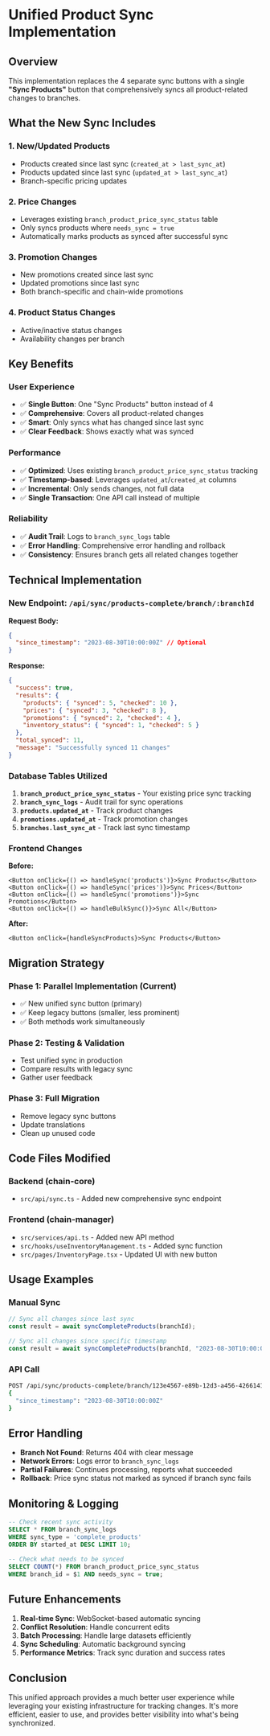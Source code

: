 # Unified Product Sync Implementation

## Overview

This implementation replaces the 4 separate sync buttons with a single **"Sync Products"** button that comprehensively syncs all product-related changes to branches.

## What the New Sync Includes

### 1. **New/Updated Products**

- Products created since last sync (`created_at > last_sync_at`)
- Products updated since last sync (`updated_at > last_sync_at`)
- Branch-specific pricing updates

### 2. **Price Changes**

- Leverages existing `branch_product_price_sync_status` table
- Only syncs products where `needs_sync = true`
- Automatically marks products as synced after successful sync

### 3. **Promotion Changes**

- New promotions created since last sync
- Updated promotions since last sync
- Both branch-specific and chain-wide promotions

### 4. **Product Status Changes**

- Active/inactive status changes
- Availability changes per branch

## Key Benefits

### **User Experience**

- ✅ **Single Button**: One "Sync Products" button instead of 4
- ✅ **Comprehensive**: Covers all product-related changes
- ✅ **Smart**: Only syncs what has changed since last sync
- ✅ **Clear Feedback**: Shows exactly what was synced

### **Performance**

- ✅ **Optimized**: Uses existing `branch_product_price_sync_status` tracking
- ✅ **Timestamp-based**: Leverages `updated_at`/`created_at` columns
- ✅ **Incremental**: Only sends changes, not full data
- ✅ **Single Transaction**: One API call instead of multiple

### **Reliability**

- ✅ **Audit Trail**: Logs to `branch_sync_logs` table
- ✅ **Error Handling**: Comprehensive error handling and rollback
- ✅ **Consistency**: Ensures branch gets all related changes together

## Technical Implementation

### **New Endpoint**: `/api/sync/products-complete/branch/:branchId`

**Request Body:**

```json
{
  "since_timestamp": "2023-08-30T10:00:00Z" // Optional
}
```

**Response:**

```json
{
  "success": true,
  "results": {
    "products": { "synced": 5, "checked": 10 },
    "prices": { "synced": 3, "checked": 8 },
    "promotions": { "synced": 2, "checked": 4 },
    "inventory_status": { "synced": 1, "checked": 5 }
  },
  "total_synced": 11,
  "message": "Successfully synced 11 changes"
}
```

### **Database Tables Utilized**

1. **`branch_product_price_sync_status`** - Your existing price sync tracking
2. **`branch_sync_logs`** - Audit trail for sync operations
3. **`products.updated_at`** - Track product changes
4. **`promotions.updated_at`** - Track promotion changes
5. **`branches.last_sync_at`** - Track last sync timestamp

### **Frontend Changes**

**Before:**

```tsx
<Button onClick={() => handleSync('products')}>Sync Products</Button>
<Button onClick={() => handleSync('prices')}>Sync Prices</Button>
<Button onClick={() => handleSync('promotions')}>Sync Promotions</Button>
<Button onClick={() => handleBulkSync()}>Sync All</Button>
```

**After:**

```tsx
<Button onClick={handleSyncProducts}>Sync Products</Button>
```

## Migration Strategy

### **Phase 1: Parallel Implementation** (Current)

- ✅ New unified sync button (primary)
- ✅ Keep legacy buttons (smaller, less prominent)
- ✅ Both methods work simultaneously

### **Phase 2: Testing & Validation**

- Test unified sync in production
- Compare results with legacy sync
- Gather user feedback

### **Phase 3: Full Migration**

- Remove legacy sync buttons
- Update translations
- Clean up unused code

## Code Files Modified

### **Backend (chain-core)**

- `src/api/sync.ts` - Added new comprehensive sync endpoint

### **Frontend (chain-manager)**

- `src/services/api.ts` - Added new API method
- `src/hooks/useInventoryManagement.ts` - Added sync function
- `src/pages/InventoryPage.tsx` - Updated UI with new button

## Usage Examples

### **Manual Sync**

```typescript
// Sync all changes since last sync
const result = await syncCompleteProducts(branchId);

// Sync all changes since specific timestamp
const result = await syncCompleteProducts(branchId, "2023-08-30T10:00:00Z");
```

### **API Call**

```bash
POST /api/sync/products-complete/branch/123e4567-e89b-12d3-a456-426614174000
{
  "since_timestamp": "2023-08-30T10:00:00Z"
}
```

## Error Handling

- **Branch Not Found**: Returns 404 with clear message
- **Network Errors**: Logs error to `branch_sync_logs`
- **Partial Failures**: Continues processing, reports what succeeded
- **Rollback**: Price sync status not marked as synced if branch sync fails

## Monitoring & Logging

```sql
-- Check recent sync activity
SELECT * FROM branch_sync_logs
WHERE sync_type = 'complete_products'
ORDER BY started_at DESC LIMIT 10;

-- Check what needs to be synced
SELECT COUNT(*) FROM branch_product_price_sync_status
WHERE branch_id = $1 AND needs_sync = true;
```

## Future Enhancements

1. **Real-time Sync**: WebSocket-based automatic syncing
2. **Conflict Resolution**: Handle concurrent edits
3. **Batch Processing**: Handle large datasets efficiently
4. **Sync Scheduling**: Automatic background syncing
5. **Performance Metrics**: Track sync duration and success rates

## Conclusion

This unified approach provides a much better user experience while leveraging your existing infrastructure for tracking changes. It's more efficient, easier to use, and provides better visibility into what's being synchronized.
